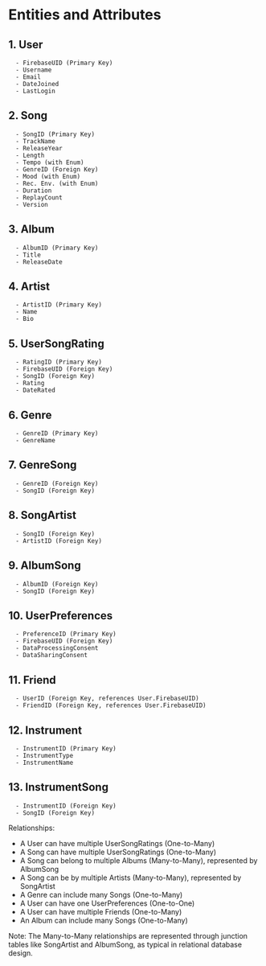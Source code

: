 # Entities and Attributes

## 1. User

      - FirebaseUID (Primary Key)
      - Username
      - Email
      - DateJoined
      - LastLogin

## 2. Song

      - SongID (Primary Key)
      - TrackName
      - ReleaseYear
      - Length
      - Tempo (with Enum)
      - GenreID (Foreign Key)
      - Mood (with Enum)
      - Rec. Env. (with Enum)
      - Duration
      - ReplayCount
      - Version

## 3. Album

      - AlbumID (Primary Key)
      - Title
      - ReleaseDate

## 4. Artist

      - ArtistID (Primary Key)
      - Name
      - Bio

## 5. UserSongRating

      - RatingID (Primary Key)
      - FirebaseUID (Foreign Key)
      - SongID (Foreign Key)
      - Rating
      - DateRated

## 6. Genre

      - GenreID (Primary Key)
      - GenreName

## 7. GenreSong

      - GenreID (Foreign Key)
      - SongID (Foreign Key)

## 8. SongArtist

      - SongID (Foreign Key)
      - ArtistID (Foreign Key)

## 9. AlbumSong

      - AlbumID (Foreign Key)
      - SongID (Foreign Key)

## 10. UserPreferences

      - PreferenceID (Primary Key)
      - FirebaseUID (Foreign Key)
      - DataProcessingConsent
      - DataSharingConsent

## 11. Friend

      - UserID (Foreign Key, references User.FirebaseUID)
      - FriendID (Foreign Key, references User.FirebaseUID)

## 12. Instrument

      - InstrumentID (Primary Key)
      - InstrumentType
      - InstrumentName

## 13. InstrumentSong

      - InstrumentID (Foreign Key)
      - SongID (Foreign Key)

Relationships:

- A User can have multiple UserSongRatings (One-to-Many)
- A Song can have multiple UserSongRatings (One-to-Many)
- A Song can belong to multiple Albums (Many-to-Many), represented by AlbumSong
- A Song can be by multiple Artists (Many-to-Many), represented by SongArtist
- A Genre can include many Songs (One-to-Many)
- A User can have one UserPreferences (One-to-One)
- A User can have multiple Friends (One-to-Many)
- An Album can include many Songs (One-to-Many)

Note: The Many-to-Many relationships are represented through junction tables like SongArtist and AlbumSong, as typical in relational database design.
